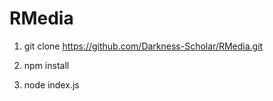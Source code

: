 # RMedia

1. git clone https://github.com/Darkness-Scholar/RMedia.git

2. npm install

3. node index.js
